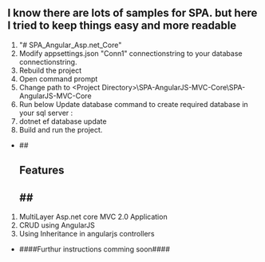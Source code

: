 ## I know there are lots of samples for SPA. but here I tried to keep things easy and more readable ##

1. "# SPA_Angular_Asp.net_Core" 
2. Modify appsettings.json "Conn1" connectionstring to your database connectionstring.
3. Rebuild the project
4. Open command prompt
5. Change path to \<Project Directory\>\SPA-AngularJS-MVC-Core\SPA-AngularJS-MVC-Core
6. Run below Update database command to create required database in your sql server : 
7. dotnet ef database update
8. Build and run the project.

- ##<h2>Features<h2>##
1. MultiLayer Asp.net core MVC 2.0 Application
2. CRUD using AngularJS
3. Using Inheritance in angularjs controllers

- ####Furthur instructions comming soon####
